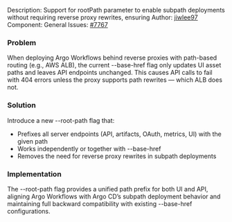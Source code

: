 Description: Support for rootPath parameter to enable subpath deployments without requiring reverse proxy rewrites, ensuring
Author: [jiwlee97](https://github.com/jiwlee97)
Component: General
Issues: [#7767](https://github.com/argoproj/argo-workflows/issues/7767)

### Problem

When deploying Argo Workflows behind reverse proxies with path-based routing (e.g., AWS ALB), the current --base-href flag only updates UI asset paths and leaves API endpoints unchanged.
This causes API calls to fail with 404 errors unless the proxy supports path rewrites — which ALB does not.

### Solution

Introduce a new --root-path flag that:

- Prefixes all server endpoints (API, artifacts, OAuth, metrics, UI) with the given path
- Works independently or together with --base-href
- Removes the need for reverse proxy rewrites in subpath deployments

### Implementation

The --root-path flag provides a unified path prefix for both UI and API, aligning Argo Workflows with Argo CD’s subpath deployment behavior and maintaining full backward compatibility with existing --base-href configurations.
